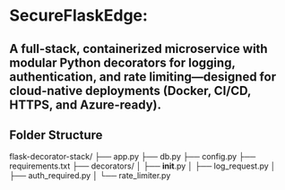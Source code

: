 # SecureFlaskEdge:
A full-stack, containerized microservice with modular Python decorators for logging, authentication, and rate limiting—designed for cloud-native deployments (Docker, CI/CD, HTTPS, and Azure-ready).
---------------------------
Folder Structure
---------------------------
flask-decorator-stack/
├── app.py
├── db.py
├── config.py
├── requirements.txt
├── decorators/
│   ├── __init__.py
│   ├── log_request.py
│   ├── auth_required.py
│   └── rate_limiter.py
